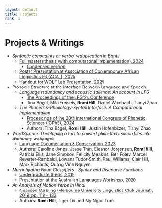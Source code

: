 ```yaml
---
layout: default
title: Projects
rank: 1
---
```


# Projects & Writings

- *Syntactic constraints on verbal reduplication in Bantu*
  - [Full masters thesis (with computational implementation), 2024](assets/files/hill_masters_thesis_full.pdf)
    - [Condensed version](assets/files/hill_masters_thesis_shortened.pdf)
  - [Poster Presentation at Association of Contemporary African Linguistics 56 (ACAL), 2025](assets/files/hill_acal_poster.pdf)
  - [Handout for WOLF Lab Presentation, 2025](assets/files/hill_wolf_lab_presentation.pdf)
- Prosodic Structure at the Interface Between Language and Speech
  - *Language redundancy and acoustic salience: An account in LFG*
    - [The Proceedings of the LFG'24 Conference](https://lfg-proceedings.org/lfg/index.php/main/article/view/60)
    - Tina Bögel, Mila Freiseis, **Romi Hill**, Daniel Wambach, Tianyi Zhao
  - *The Phonetics-Phonology-Syntax Interface: A Computational Implementation*
    - [Proceedings of the 20th International Congress of Phonetic Sciences (ICPhS), 2024](https://www.internationalphoneticassociation.org/icphs-proceedings/ICPhS2023/full_papers/629.pdf)
    - Authors: Tina Bögel, **Romi Hill**, Justin Hofenbitzer, Tianyi Zhao
- *WordSpinner: Developing a tool to convert plain-text lexicon files into dictionary webpages*
  - [Language Documentation & Conservation, 2023](https://scholarspace.manoa.hawaii.edu/items/644f42d4-ec80-461e-a4ea-8dad91afe433)
  - Authors: Caroline Jones, Jesse Tran, Eleanor Jorgensen, **Romi Hill**, Patricia Ellis, Jane Simpson, Felicity Meakins, Ben Foley, Marcel Reverter-Rambaldi, Lowana Tudor-Smith, Paul Williams, Clair Hill, Mark Richards, Quang Vinh Nguyen
- *Murrinhpatha Noun Classifiers - Syntax and Discourse Functions*
  - [Undergraduate thesis, 2019](assets/files/hill_undergrad_thesis.pdf)
  - Presentation at the Australian Languages Workshop, 2020
- *An Analysis of Motion Verbs in Hindi*
  - [Nuanced Garbling (Melbourne University Linguistics Club Journal), 2019, pp. 119 - 133](https://unimelbling.github.io/journal/2019/2019journal.pdf)
  - Authors: **Romi Hill**, Tiger Liu and My Ngoc Tran
